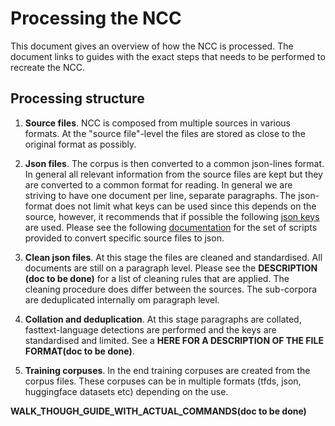 # Processing the NCC
This document gives an overview of how the NCC is processed. The document links to guides with the exact steps that needs to be performed to recreate the NCC.

## Processing structure

1) **Source files**. NCC is composed from multiple sources in various formats. At the "source file"-level the files are stored as close to the original format as possibly.

2) **Json files**. The corpus is then converted to a common json-lines format. In general all relevant information from the source files are kept but they are converted to a common format for reading. In general we are striving to have one document per line, separate paragraphs. The json-format does not limit what keys can be used since this depends on the source, however, it recommends that if possible the following [json keys](https://github.com/NBAiLab/notram/blob/master/guides/text_extraction_format.md) are used. Please see the following [documentation](https://github.com/NBAiLab/notram/blob/master/guides/create_scripts.md) for the set of scripts provided to convert specific source files to json.

3) **Clean json files**. At this stage the files are cleaned and standardised. All documents are still on a paragraph level. Please see the **DESCRIPTION (doc to be done)** for a list of cleaning rules that are applied. The cleaning procedure does differ between the sources. The sub-corpora are deduplicated internally om paragraph level.

4) **Collation and deduplication**. At this stage paragraphs are collated, fasttext-language detections are performed and the keys are standardised and limited. See a **HERE FOR A DESCRIPTION OF THE FILE FORMAT(doc to be done)**.

5) **Training corpuses**. In the end training corpuses are created from the corpus files. These corpuses can be in multiple formats (tfds, json, huggingface datasets etc) depending on the use.

**WALK_THOUGH_GUIDE_WITH_ACTUAL_COMMANDS(doc to be done)**
